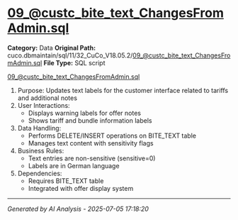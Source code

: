 # 09_@custc_bite_text_ChangesFromAdmin.sql

**Category:** Data
**Original Path:** cuco.dbmaintain/sql/11/32_CuCo_V18.05.2/09_@custc_bite_text_ChangesFromAdmin.sql
**File Type:** SQL script

09_@custc_bite_text_ChangesFromAdmin.sql
1. Purpose: Updates text labels for the customer interface related to tariffs and additional notes
2. User Interactions:
   - Displays warning labels for offer notes
   - Shows tariff and bundle information labels
3. Data Handling:
   - Performs DELETE/INSERT operations on BITE_TEXT table
   - Manages text content with sensitivity flags
4. Business Rules:
   - Text entries are non-sensitive (sensitive=0)
   - Labels are in German language
5. Dependencies:
   - Requires BITE_TEXT table
   - Integrated with offer display system

---
*Generated by AI Analysis - 2025-07-05 17:18:20*
